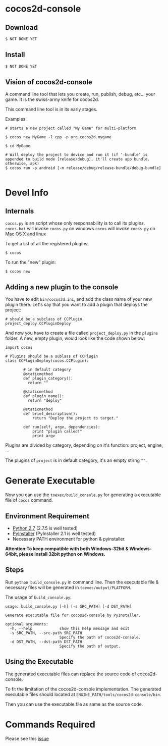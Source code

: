 # cocos2d-console



## Download

```sh
$ NOT DONE YET
```

## Install

```sh
$ NOT DONE YET
```

## Vision of cocos2d-console


A command line tool that lets you create, run, publish, debug, etc… your game. It is the swiss-army knife for cocos2d.

This command line tool is in its early stages.

Examples:

```
# starts a new project called "My Game" for multi-platform

$ cocos new MyGame -l cpp -p org.cocos2d.mygame

$ cd MyGame

# Will deploy the project to device and run it (if '-bundle' is appended to build mode [release/debug], it'll create app bundle. otherwise, apk)
$ cocos run -p android [-m release/debug/release-bundle/debug-bundle]


```

# Devel Info

## Internals

`cocos.py` is an script whose only responsability is to call its plugins.
`cocos.bat` will invoke `cocos.py` on windows
`cocos` will invoke `cocos.py` on Mac OS X and linux

To get a list of all the registered plugins:

```
$ cocos
```

To run the "new" plugin:

```
$ cocos new
``` 

## Adding a new plugin to the console

You have to edit `bin/cocos2d.ini`, and add the class name of your new plugin there. Let's say that you want to add a plugin that deploys the project:


```
# should be a subclass of CCPlugin
project_deploy.CCPluginDeploy
``` 

And now you have to create a file called `project_deploy.py` in the `plugins` folder.
A new, empty plugin, would look like the code shown below:

```
import cocos

# Plugins should be a sublass of CCPlugin
class CCPluginDeploy(cocos.CCPlugin):

		# in default category
        @staticmethod
        def plugin_category():
          return ""

        @staticmethod
        def plugin_name():
          return "deploy"

        @staticmethod
        def brief_description():
            return "Deploy the project to target."                

        def run(self, argv, dependencies):
            print "plugin called!"
            print argv

```

Plugins are divided by category, depending on it's function: project, engine, ...

The plugins of `project` is in default category, it's an empty stirng `""`.

# Generate Executable

Now you can use the `toexec/build_console.py` for generating a executable file of `cocos` command.

## Environment Requirement

* [Python 2.7](https://www.python.org) (2.7.5 is well tested)
* [PyInstaller](https://pypi.python.org/pypi/PyInstaller) (PyInstaller 2.1 is well tested)
* Necessary PATH environment for python & pyinstaller.

__Attention:To keep compatible with both Windows-32bit & Windows-64bit, please install 32bit python on Windows.__

## Steps

Run `python build_console.py` in command line. Then the executable file & necessary files will be generated in `toexec/output/PLATFORM`.

The usage of `build_console.py`:

```
usage: build_console.py [-h] [-s SRC_PATH] [-d DST_PATH]

Generate executable file for cocos2d-console by PyInstaller.

optional arguments:
  -h, --help            show this help message and exit
  -s SRC_PATH, --src-path SRC_PATH
                        Specify the path of cocos2d-console.
  -d DST_PATH, --dst-path DST_PATH
                        Specify the path of output.
```

## Using the Executable

The generated executable files can replace the source code of cocos2d-console.

To fit the limitation of the cocos2d-console implementation. The generated executable files should located at `ENGINE_PATH/tools/cocos2d-console/bin`.

Then you can use the executable file as same as the source code.

# Commands Required

Please see this [issue](https://github.com/cocos2d/cocos2d-console/issues/27)
